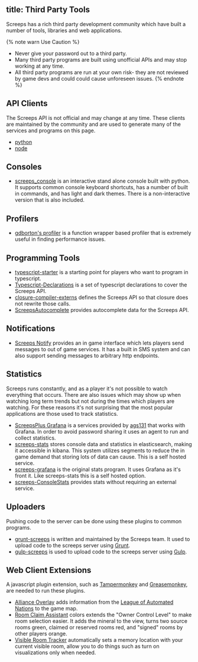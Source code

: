 title: Third Party Tools
---

Screeps has a rich third party development community which have built a number of tools, libraries and web applications.

{% note warn Use Caution %}

*   Never give your password out to a third party.
*   Many third party programs are built using unofficial APIs and may stop working at any time.
*   All third party programs are run at your own risk- they are not reviewed by game devs and could could cause unforeseen issues.
{% endnote %}


## API Clients

The Screeps API is not official and may change at any time. These clients are maintained by the community and are used to generate many of the services and programs on this page.

*   [python](https://github.com/screepers/python-screeps)
*   [node](https://github.com/screepers/node-screeps-api)


## Consoles

*   [screeps_console](https://github.com/screepers/screeps_console) is an interactive stand alone console built with python. It supports common console keyboard shortcuts, has a number of built in commands, and has light and dark themes. There is a non-interactive version that is also included.


## Profilers

*   [gdborton's profiler](https://github.com/gdborton/screeps-profiler) is a function wrapper based profiler that is extremely useful in finding performance issues.


## Programming Tools

*   [typescript-starter](https://github.com/screepers/screeps-typescript-starter) is a starting point for players who want to program in typescript.
*   [Typescript-Declarations](https://github.com/screepers/Screeps-Typescript-Declarations) is a set of typescript declarations to cover the Screeps API.
*   [closure-compiler-externs](https://github.com/screepers/screeps-closure-compiler-externs) defines the Screeps API so that closure does not rewrite those calls.
*   [ScreepsAutocomplete](https://github.com/Garethp/ScreepsAutocomplete) provides autocomplete data for the Screeps API.


## Notifications

*   [Screeps Notify](https://github.com/screepers/screeps_notify) provides an in game interface which lets players send messages to out of game services. It has a built in SMS system and can also support sending messages to arbitrary http endpoints.


## Statistics

Screeps runs constantly, and as a player it's not possible to watch everything that occurs. There are also issues which may show up when watching long term trends but not during the times which players are watching. For these reasons it's not surprising that the most popular applications are those used to track statistics.

*   [ScreepsPlus Grafana](https://screepspl.us/services/grafana) is a services provided by [ags131]() that works with Grafana. In order to avoid password sharing it uses an agent to run and collect statistics.
*   [screeps-stats](https://github.com/screepers/screeps-stats) stores console data and statistics in elasticsearch, making it accessible in kibana. This system utilizes segments to reduce the in game demand that storing lots of data can cause. This is a self hosted service.
*   [screeps-grafana](https://github.com/screepers/screeps-grafana) is the original stats program. It uses Grafana as it's front it. Like screeps-stats this is a self hosted option.
*   [screeps-ConsoleStats](https://github.com/screepers/screeps-ConsoleStats) provides stats without requiring an external service.


## Uploaders

Pushing code to the server can be done using these plugins to common programs.

*   [grunt-screeps](https://github.com/screeps/grunt-screeps) is written and maintained by the Screeps team. It used to upload code to the screeps server using [Grunt](https://gruntjs.com/).
*   [gulp-screeps](https://github.com/pcmulder/gulp-screeps) is used to upload code to the screeps server using [Gulp](http://gulpjs.com/).


## Web Client Extensions

A javascript plugin extension, such as [Tampermonkey](https://chrome.google.com/webstore/detail/tampermonkey/dhdgffkkebhmkfjojejmpbldmpobfkfo?hl=en) and [Greasemonkey](https://addons.mozilla.org/en-US/firefox/addon/greasemonkey/), are needed to run these plugins.

*   [Alliance Overlay](https://raw.githubusercontent.com/LeagueOfAutomatedNations/loan-browser-ext/master/dist/alliance-overlay.user.js) adds information from the [League of Automated Nations](http://www.leagueofautomatednations.com/map) to the game map.
*   [Room Claim Assistant](https://github.com/Esryok/screeps-browser-ext/raw/master/room-claim-assistant.user.js) colors extends the "Owner Control Level" to make room selection easier. It adds the mineral to the view, turns two source rooms green, claimed or reserved rooms red, and "signed" rooms by other players orange.
*   [Visible Room Tracker](https://github.com/Esryok/screeps-browser-ext/blob/master/visible-room-tracker.user.js) automatically sets a memory location with your current visible room, allow you to do things such as turn on visualizations only when needed.
